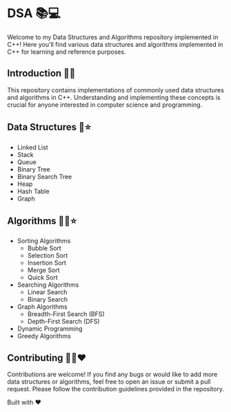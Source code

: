 # DSA 📚💻

Welcome to my Data Structures and Algorithms repository implemented in C++! Here you'll find various data structures and algorithms implemented in C++ for learning and reference purposes.

## Introduction 📄✨
This repository contains implementations of commonly used data structures and algorithms in C++. Understanding and implementing these concepts is crucial for anyone interested in computer science and programming.

## Data Structures 📑⭐
- Linked List
- Stack
- Queue
- Binary Tree
- Binary Search Tree
- Heap
- Hash Table
- Graph

## Algorithms 👩‍💻⭐
- Sorting Algorithms
  - Bubble Sort
  - Selection Sort
  - Insertion Sort
  - Merge Sort
  - Quick Sort
- Searching Algorithms
  - Linear Search
  - Binary Search
- Graph Algorithms
  - Breadth-First Search (BFS)
  - Depth-First Search (DFS)
- Dynamic Programming
- Greedy Algorithms

## Contributing 🤝🏻❤️
Contributions are welcome! If you find any bugs or would like to add more data structures or algorithms, feel free to open an issue or submit a pull request. Please follow the contribution guidelines provided in the repository.

Built with ❤️
